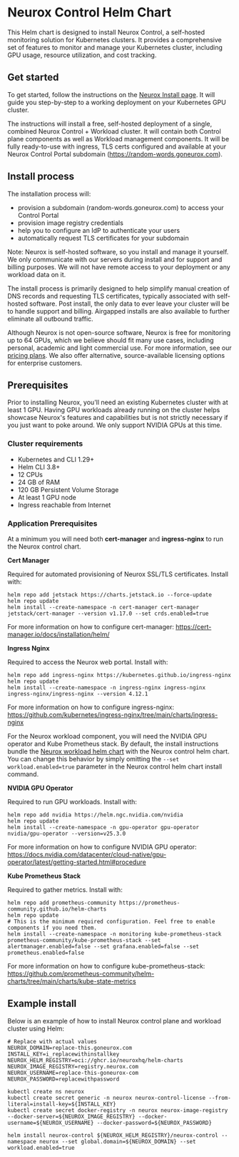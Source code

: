 # Neurox Control Helm Chart

This Helm chart is designed to install Neurox Control, a self-hosted monitoring solution for Kubernetes clusters. It provides a comprehensive set of features to monitor and manage your Kubernetes cluster, including GPU usage, resource utilization, and cost tracking.

## Get started
To get started, follow the instructions on the [Neurox Install page](https://app.neurox.com/install). It will guide you step-by-step to a working deployment on your Kubernetes GPU cluster.

The instructions will install a free, self-hosted deployment of a single, combined Neurox Control + Workload cluster. It will contain both Control plane components as well as Workload management components. It will be fully ready-to-use with ingress, TLS certs configured and available at your Neurox Control Portal subdomain (https://random-words.goneurox.com).

## Install process
The installation process will:
- provision a subdomain (random-words.goneurox.com) to access your Control Portal
- provision image registry credentials
- help you to configure an IdP to authenticate your users
- automatically request TLS certificates for your subdomain

Note: Neurox is self-hosted software, so you install and manage it yourself. We only communicate with our servers during install and for support and billing purposes. We will not have remote access to your deployment or any workload data on it.

The install process is primarily designed to help simplify manual creation of DNS records and requesting TLS certificates, typically associated with self-hosted software. Post install, the only data to ever leave your cluster will be to handle support and billing. Airgapped installs are also available to further eliminate all outbound traffic.

Although Neurox is not open-source software, Neurox is free for monitoring up to 64 GPUs, which we believe should fit many use cases, including personal, academic and light commercial use. For more information, see our [pricing plans](https://neurox.com/pricing). We also offer alternative, source-available licensing options for enterprise customers.

## Prerequisites
Prior to installing Neurox, you'll need an existing Kubernetes cluster with at least 1 GPU. Having GPU workloads already running on the cluster helps showcase Neurox's features and capabilities but is not strictly necessary if you just want to poke around. We only support NVIDIA GPUs at this time.

### Cluster requirements
- Kubernetes and CLI 1.29+
- Helm CLI 3.8+
- 12 CPUs
- 24 GB of RAM
- 120 GB Persistent Volume Storage
- At least 1 GPU node
- Ingress reachable from Internet

### Application Prerequisites

At a minimum you will need both __cert-manager__ and __ingress-nginx__ to run the Neurox control chart.

__Cert Manager__

Required for automated provisioning of Neurox SSL/TLS certificates. Install with:
```
helm repo add jetstack https://charts.jetstack.io --force-update
helm repo update
helm install --create-namespace -n cert-manager cert-manager jetstack/cert-manager --version v1.17.0 --set crds.enabled=true
```
For more information on how to configure cert-manager: https://cert-manager.io/docs/installation/helm/

__Ingress Nginx__

Required to access the Neurox web portal. Install with:
```
helm repo add ingress-nginx https://kubernetes.github.io/ingress-nginx
helm repo update
helm install --create-namespace -n ingress-nginx ingress-nginx ingress-nginx/ingress-nginx --version 4.12.1
```
For more information on how to configure ingress-nginx: https://github.com/kubernetes/ingress-nginx/tree/main/charts/ingress-nginx

For the Neurox workload component, you will need the NVIDIA GPU operator and Kube Prometheus stack. By default, the install instructions bundle the [Neurox workload helm chart](https://github.com/neuroxhq/helm-chart-neurox-workload) with the Neurox control helm chart. You can change this behavior by simply omitting the `--set workload.enabled=true` parameter in the Neurox control helm chart install command.

__NVIDIA GPU Operator__

Required to run GPU workloads. Install with:
```
helm repo add nvidia https://helm.ngc.nvidia.com/nvidia
helm repo update
helm install --create-namespace -n gpu-operator gpu-operator nvidia/gpu-operator --version=v25.3.0
```
For more information on how to configure NVIDIA GPU operator: https://docs.nvidia.com/datacenter/cloud-native/gpu-operator/latest/getting-started.html#procedure

__Kube Prometheus Stack__

Required to gather metrics. Install with:
```
helm repo add prometheus-community https://prometheus-community.github.io/helm-charts
helm repo update
# This is the minimum required configuration. Feel free to enable components if you need them.
helm install --create-namespace -n monitoring kube-prometheus-stack prometheus-community/kube-prometheus-stack --set alertmanager.enabled=false --set grafana.enabled=false --set prometheus.enabled=false
```
For more information on how to configure kube-prometheus-stack: https://github.com/prometheus-community/helm-charts/tree/main/charts/kube-state-metrics

## Example install

Below is an example of how to install Neurox control plane and workload cluster using Helm:
```
# Replace with actual values
NEUROX_DOMAIN=replace-this.goneurox.com
INSTALL_KEY=i_replacewithinstallkey
NEUROX_HELM_REGISTRY=oci://ghcr.io/neuroxhq/helm-charts
NEUROX_IMAGE_REGISTRY=registry.neurox.com
NEUROX_USERNAME=replace-this-goneurox-com
NEUROX_PASSWORD=replacewithpassword

kubectl create ns neurox
kubectl create secret generic -n neurox neurox-control-license --from-literal=install-key=${INSTALL_KEY}
kubectl create secret docker-registry -n neurox neurox-image-registry --docker-server=${NEUROX_IMAGE_REGISTRY} --docker-username=${NEUROX_USERNAME} --docker-password=${NEUROX_PASSWORD}

helm install neurox-control ${NEUROX_HELM_REGISTRY}/neurox-control --namespace neurox --set global.domain=${NEUROX_DOMAIN} --set workload.enabled=true
```
